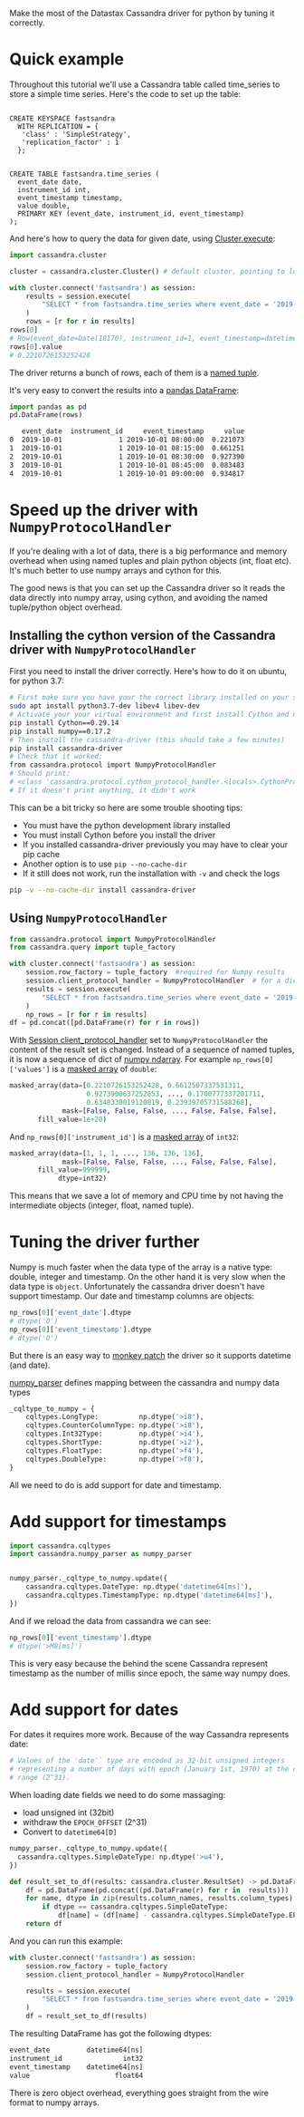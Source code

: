 Make the most of the Datastax Cassandra driver for python by tuning it correctly.

# Quick example

Throughout this tutorial we'll use a Cassandra table called time_series to store a simple time series. Here's the code to set up the table:
```cassandraql

CREATE KEYSPACE fastsandra
  WITH REPLICATION = { 
   'class' : 'SimpleStrategy', 
   'replication_factor' : 1 
  };


CREATE TABLE fastsandra.time_series ( 
  event_date date,
  instrument_id int,
  event_timestamp timestamp,
  value double,
  PRIMARY KEY (event_date, instrument_id, event_timestamp)
);

```

And here's how to query the data for given date, using [Cluster.execute](https://docs.datastax.com/en/developer/python-driver/3.20/api/cassandra/cluster/#cassandra.cluster.Session-methods):

```python
import cassandra.cluster

cluster = cassandra.cluster.Cluster() # default cluster, pointing to localhost

with cluster.connect('fastsandra') as session:    
    results = session.execute(
        "SELECT * from fastsandra.time_series where event_date = '2019-10-01'"
    )
    rows = [r for r in results]
rows[0]
# Row(event_date=Date(18170), instrument_id=1, event_timestamp=datetime.datetime(2019, 10, 1, 8, 0), value=0.2210726153252428)
rows[0].value
# 0.2210726153252428
```

The driver returns a bunch of rows, each of them is a [named tuple](https://docs.python.org/3/library/collections.html#collections.namedtuple). 

It's very easy to convert the results into a [pandas DataFrame](https://pandas.pydata.org/pandas-docs/stable/reference/api/pandas.DataFrame.html):
```python
import pandas as pd
pd.DataFrame(rows)
```

```bash
   event_date  instrument_id     event_timestamp     value
0  2019-10-01              1 2019-10-01 08:00:00  0.221073
1  2019-10-01              1 2019-10-01 08:15:00  0.661251
2  2019-10-01              1 2019-10-01 08:30:00  0.927390
3  2019-10-01              1 2019-10-01 08:45:00  0.083483
4  2019-10-01              1 2019-10-01 09:00:00  0.934817

```

# Speed up the driver with `NumpyProtocolHandler`

If you're dealing with a lot of data, there is a big performance and memory overhead when using named tuples and plain python objects (int, float etc). It's much better to use numpy arrays and cython for this. 

The good news is that you can set up the Cassandra driver so it reads the data directly into numpy array, using cython, and avoiding the named tuple/python object overhead.

## Installing the cython version of the Cassandra driver with `NumpyProtocolHandler`

First you need to install the driver correctly. Here's how to do it on ubuntu, for python 3.7:

```bash
# First make sure you have your the correct library installed on your system:
sudo apt install python3.7-dev libev4 libev-dev
# Activate your your virtual environment and first install Cython and numpy
pip install Cython==0.29.14
pip install numpy==0.17.2
# Then install the cassandra-driver (this should take a few minutes)
pip install cassandra-driver
# Check that it worked:
from cassandra.protocol import NumpyProtocolHandler
# Should print:
# <class 'cassandra.protocol.cython_protocol_handler.<locals>.CythonProtocolHandler'>
# If it doesn't print anything, it didn't work
```

This can be a bit tricky so here are some trouble shooting tips:
* You must have the python development library installed
* You must install Cython before you install the driver
* If you installed cassandra-driver previously you may have to clear your pip cache
* Another option is to use `pip --no-cache-dir `
* If it still does not work, run the installation with `-v` and check the logs
```bash
pip -v --no-cache-dir install cassandra-driver
```

## Using `NumpyProtocolHandler`

```python
from cassandra.protocol import NumpyProtocolHandler
from cassandra.query import tuple_factory

with cluster.connect('fastsandra') as session:
    session.row_factory = tuple_factory  #required for Numpy results
    session.client_protocol_handler = NumpyProtocolHandler  # for a dict of NumPy arrays as result
    results = session.execute(
        "SELECT * from fastsandra.time_series where event_date = '2019-10-01'"
    )
    np_rows = [r for r in results]
df = pd.concat([pd.DataFrame(r) for r in rows])

```

With [Session client_protocol_handler](https://docs.datastax.com/en/drivers/python/3.2/api/cassandra/cluster.html#cassandra.cluster.Session.client_protocol_handler) set to `NumpyProtocolHandler` the content of the result set is changed. 
Instead of a sequence of named tuples, it is now a sequence of dict of [numpy ndarray](https://docs.scipy.org/doc/numpy/reference/generated/numpy.ndarray.html). 
For example `np_rows[0]['values']` is a [masked array](https://docs.scipy.org/doc/numpy/reference/maskedarray.generic.html) of `double`:
```python
masked_array(data=[0.2210726153252428, 0.6612507337531311,
                   0.9273900637252853, ..., 0.1700777337201711,
                   0.6348330019120819, 0.23939705731588268],
             mask=[False, False, False, ..., False, False, False],
       fill_value=1e+20)
```

And `np_rows[0]['instrument_id']` is a [masked array](https://docs.scipy.org/doc/numpy/reference/maskedarray.generic.html) of `int32`:

```python
masked_array(data=[1, 1, 1, ..., 136, 136, 136],
             mask=[False, False, False, ..., False, False, False],
       fill_value=999999,
            dtype=int32)
```

This means that we save a lot of memory and CPU time by not having the intermediate objects (integer, float, named tuple).

# Tuning the driver further

Numpy is much faster when the data type of the array is a native type: double, integer and timestamp. 
On the other hand it is very slow when the data type is `object`. 
Unfortunately the cassandra driver doesn't have support timestamp.
Our date and timestamp columns are objects:
```python
np_rows[0]['event_date'].dtype
# dtype('O')
np_rows[0]['event_timestamp'].dtype
# dtype('O')
```

But there is an easy way to [monkey patch](https://en.wikipedia.org/wiki/Monkey_patch) the driver so it supports datetime (and date).

[numpy_parser](https://github.com/datastax/python-driver/blob/master/cassandra/numpy_parser.pyx) defines mapping between the cassandra and numpy data types 
```python
_cqltype_to_numpy = {
    cqltypes.LongType:          np.dtype('>i8'),
    cqltypes.CounterColumnType: np.dtype('>i8'),
    cqltypes.Int32Type:         np.dtype('>i4'),
    cqltypes.ShortType:         np.dtype('>i2'),
    cqltypes.FloatType:         np.dtype('>f4'),
    cqltypes.DoubleType:        np.dtype('>f8'),
}
``` 
All we need to do is add support for date and timestamp.

# Add support for timestamps

```python
import cassandra.cqltypes
import cassandra.numpy_parser as numpy_parser


numpy_parser._cqltype_to_numpy.update({
    cassandra.cqltypes.DateType: np.dtype('datetime64[ms]'),
    cassandra.cqltypes.TimestampType: np.dtype('datetime64[ms]'),
})
```

And if we reload the data from cassandra we can see:
```python
np_rows[0]['event_timestamp'].dtype
# dtype('>M8[ms]')
```

This is very easy because the behind the scene Cassandra represent timestamp as the number of millis since epoch, the same way numpy does.   


# Add support for dates

For dates it requires more work. Because of the way Cassandra represents date:
```python
# Values of the 'date'` type are encoded as 32-bit unsigned integers
# representing a number of days with epoch (January 1st, 1970) at the center of the
# range (2^31).
```

When loading date fields we need to do some massaging: 
* load unsigned int (32bit) 
* withdraw the `EPOCH_OFFSET` (2^31)
* Convert to `datetime64[D]`

```python
numpy_parser._cqltype_to_numpy.update({
  cassandra.cqltypes.SimpleDateType: np.dtype('>u4'),
})

def result_set_to_df(results: cassandra.cluster.ResultSet) -> pd.DataFrame:
    df = pd.DataFrame(pd.concat((pd.DataFrame(r) for r in  results)))
    for name, dtype in zip(results.column_names, results.column_types):
        if dtype == cassandra.cqltypes.SimpleDateType:
            df[name] = (df[name] - cassandra.cqltypes.SimpleDateType.EPOCH_OFFSET_DAYS).astype('datetime64[D]')
    return df
```

And you can run this example:
```python
with cluster.connect('fastsandra') as session:
    session.row_factory = tuple_factory
    session.client_protocol_handler = NumpyProtocolHandler

    results = session.execute(
        "SELECT * from fastsandra.time_series where event_date = '2019-10-01'"
    )
    df = result_set_to_df(results)
```
The resulting DataFrame has got the following dtypes:
```python
event_date         datetime64[ns]
instrument_id               int32
event_timestamp    datetime64[ns]
value                     float64
```

There is zero object overhead, everything goes straight from the wire format to numpy arrays.


